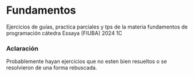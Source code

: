 # Fundamentos
Ejercicios de guías, practica parciales y tps de la materia fundamentos de programación cátedra Essaya (FIUBA) 2024 1C

### Aclaración
Probablemente hayan ejercicios que no esten bien resueltos o se resolvieron de una forma rebuscada.
